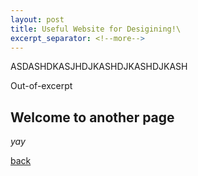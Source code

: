 ```yaml
---
layout: post
title: Useful Website for Desigining!\
excerpt_separator: <!--more-->
---
```


ASDASHDKASJHDJKASHDJKASHDJKASH 

<!--more-->
Out-of-excerpt

## Welcome to another page

_yay_

[back](./)
